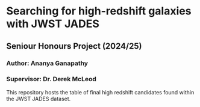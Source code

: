 # Searching for high-redshift galaxies with JWST JADES
## Seniour Honours Project (2024/25)
### Author: Ananya Ganapathy
### Supervisor: Dr. Derek McLeod

This repository hosts the table of final high redshift candidates found within the JWST JADES dataset. 
